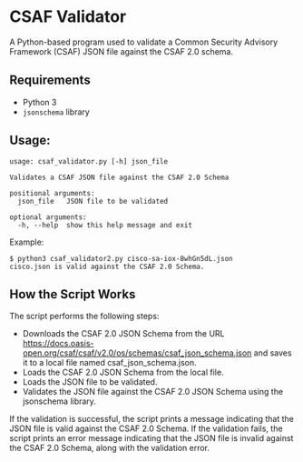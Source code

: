 # CSAF Validator
A Python-based program used to validate a Common Security Advisory Framework (CSAF) JSON file against the CSAF 2.0 schema.

## Requirements
- Python 3
- `jsonschema` library

## Usage:

```
usage: csaf_validator.py [-h] json_file

Validates a CSAF JSON file against the CSAF 2.0 Schema

positional arguments:
  json_file   JSON file to be validated

optional arguments:
  -h, --help  show this help message and exit
  ```
  
 Example:
 
 ```
 $ python3 csaf_validator2.py cisco-sa-iox-8whGn5dL.json
 cisco.json is valid against the CSAF 2.0 Schema.
 ```

## How the Script Works
The script performs the following steps:

- Downloads the CSAF 2.0 JSON Schema from the URL https://docs.oasis-open.org/csaf/csaf/v2.0/os/schemas/csaf_json_schema.json and saves it to a local file named csaf_json_schema.json.
- Loads the CSAF 2.0 JSON Schema from the local file.
- Loads the JSON file to be validated.
- Validates the JSON file against the CSAF 2.0 JSON Schema using the jsonschema library.

If the validation is successful, the script prints a message indicating that the JSON file is valid against the CSAF 2.0 Schema. If the validation fails, the script prints an error message indicating that the JSON file is invalid against the CSAF 2.0 Schema, along with the validation error.
